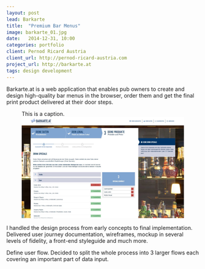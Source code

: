 ```yaml
---
layout: post
lead: Barkarte
title:  "Premium Bar Menus"
image: barkarte_01.jpg
date:   2014-12-31, 10:00
categories: portfolio
client: Pernod Ricard Austria
client_url: http://pernod-ricard-austria.com
project_url: http://barkarte.at
tags: design development
---
```


Barkarte.at is a web application that enables pub owners to create and design
high-quality bar menus in the browser, order them and get the final print
product delivered at their door steps.

<figure class="post__figure">
  <figcaption class="post__figure-caption">
    This is a caption.
  </figcaption>
  <img class="post__figure-image" src="/img/barkarte_01.jpg">
</figure>

I handled the design process from early concepts to final implementation. Delivered user journey documentation, wireframes, mockup in several levels of fidelity, a front-end styleguide and much more.

Define user flow. Decided to split the whole process into 3 larger flows each covering an important part of data input.
